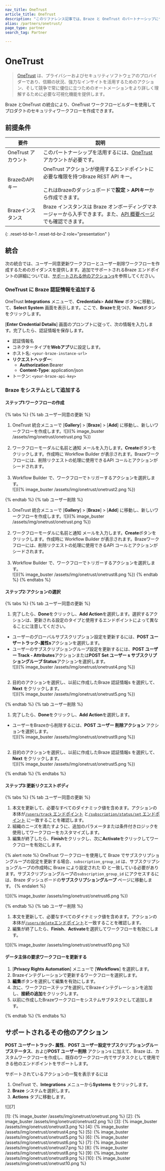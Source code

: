 ```yaml
---
nav_title: OneTrust
article_title: OneTrust
description: "このリファレンス記事では、Braze と OneTrust のパートナーシップについて説明します。OneTrust は、データプライバシーおよびセキュリティソフトウェアのプロバイダーであり、お客様は OneTrust ワークフロービルダーを使用して自社製品のセキュリティワークフローを作成できます。"
alias: /partners/onetrust/
page_type: partner
search_tag: Partner

---
```


# OneTrust

> [OneTrust](https://www.onetrust.com/) は、プライバシーおよびセキュリティソフトウェアのプロバイダーであり、信頼の状況、強力なインサイトを活用するためのアクション、そして競争で常に優位に立つためのオートメーションをより詳しく理解するために必要な可視化機能を提供します。 

Braze とOneTrust の統合により、OneTrust ワークフロービルダーを使用してプロダクトのセキュリティワークフローを作成できます。
## 前提条件

| 要件 | 説明 |
|---|---|
| OneTrust アカウント | このパートナーシップを活用するには、[OneTrust](https://www.onetrust.com/) アカウントが必要です。 |
| BrazeのAPIキー | OneTrust アクションが使用するエンドポイントに必要な権限を持つBraze REST API キー。<br><br>これはBrazeのダッシュボードで**設定** > **APIキー**から作成できます。 |
| Brazeインスタンス | Braze インスタンスは Braze オンボーディングマネージャーから入手できます。また、[API 概要ページ]({{site.baseurl}}/api/basics/#endpoints)でも確認できます。 |
{: .reset-td-br-1 .reset-td-br-2 role="presentation" }

## 統合

次の統合では、ユーザー同意更新ワークフローとユーザー削除ワークフローを作成するためのガイダンスを提供します。追加でサポートされるBraze エンドポイントの詳細については、[サポートされる他のアクションs](#Other-supported-actions)を参照してください。

### OneTrust に Braze 認証情報を追加する

OneTrust **Integrations** メニューで、**Credentials**> **Add New** ボタンに移動して、**Select System** 画面を表示します。ここで、**Braze**を見つけ、**Next**ボタンをクリックします。

[**Enter Credential Details**] 画面のプロンプトに従って、次の情報を入力します。完了したら、認証情報を保存します。
  - 認証情報名
  - コネクタータイプを**Webアプリ**に設定します。
  - ホスト名: `<your-braze-instance-url>`
  - **リクエストヘッダー**:
    - **Authorization**:Bearer
    - **Content-Type**: application/json
  - トークン: `<your-braze-api-key>`

### Braze をシステムとして追加する

#### ステップ1:ワークフローの作成

{% tabs %}
{% tab ユーザー同意の更新 %}
1. OneTrust 統合メニューで [**Gallery**] > [**Braze**] > [**Add**] に移動し、新しいワークフローを作成します。![]({% image_buster /assets/img/onetrust/onetrust.png %})<br><br>
2. ワークフローモーダルに名前と通知 メールを入力します。**Create**ボタンをクリックします。作成時に Workflow Builder が表示されます。Brazeワークフローには、削除リクエストの処理に使用できるAPI コールとアクションがシードされます。<br><br>
3. Workflow Builder で、ワークフローでトリガーするアクションを選択します。<br>![]({% image_buster /assets/img/onetrust/onetrust2.png %})

{% endtab %}
{% tab ユーザー削除 %}

1. OneTrust 統合メニューで [**Gallery**] > [**Braze**] > [**Add**] に移動し、新しいワークフローを作成します。![]({% image_buster /assets/img/onetrust/onetrust.png %})<br><br>
2. ワークフローモーダルに名前と通知 メールを入力します。**Create**ボタンをクリックします。作成時に Workflow Builder が表示されます。Brazeワークフローには、削除リクエストの処理に使用できるAPI コールとアクションがシードされます。<br><br>
3. Workflow Builder で、ワークフローでトリガーするアクションを選択します。<br>![]({% image_buster /assets/img/onetrust/onetrust8.png %})
{% endtab %}
{% endtabs %}

#### ステップ2:アクションの選択
{% tabs %}
{% tab ユーザー同意の更新 %}

1. 完了したら、**Done**をクリックし、**Add Action**を選択します。選択するアクションは、更新される設定のタイプと使用するエンドポイントによって異なることに注意してください。
- ユーザーのグローバルサブスクリプション設定を更新するには、**POST ユーザートラック-属性s**アクションを選択します。
- ユーザーのサブスクリプショングループ設定を更新するには、**POST ユーザー Track - Attributes**アクションまたは**POST Set ユーザー s サブスクリプショングループ Status**アクションを選択します。<br>![]({% image_buster /assets/img/onetrust/onetrust4.png %})<br><br>
2. 目的のアクションを選択し、以前に作成したBraze 認証情報s を選択して、**Next** をクリックします。<br>![]({% image_buster /assets/img/onetrust/onetrust5.png %})

{% endtab %}
{% tab ユーザー削除 %}

1. 完了したら、**Done**をクリックし、**Add Action**を選択します。
- ユーザーをBrazeから削除するには、**POST ユーザー 削除アクション** アクションを選択します。
<br>![]({% image_buster /assets/img/onetrust/onetrust9.png %})<br><br>
2. 目的のアクションを選択し、以前に作成したBraze 認証情報s を選択して、**Next** をクリックします。<br>![]({% image_buster /assets/img/onetrust/onetrust5.png %})

{% endtab %}
{% endtabs %}
#### ステップ3:更新リクエストボディ
{% tabs %}
{% tab ユーザー同意の更新 %}

1. 本文を更新して、必要なすべてのダイナミック値を含めます。アクションの本体が[`/users/track` エンドポイント](https://www.braze.com/docs/api/endpoints/user_data/post_user_track/) と[`/subscription/status/set` エンドポイント](https://www.braze.com/docs/api/endpoints/subscription_groups/post_update_user_subscription_group_status/) に一致することを確認します。
2. 組織のニーズを満たすように、追加のパラメータまたは条件付きロジックを使用してワークフローをカスタマイズします。
3. 編集が終了したら、**Finish**をクリックし、次に**Activate**をクリックしてワークフローを有効にします。

{% alert note %}
OneTrust ワークフローを使用して Braze でサブスクリプショングループの設定を更新する場合、`subscription_group_id` は、サブスクリプショングループの作成時に Braze により設定された ID と一致している必要があります。サブスクリプショングループの`subscription_group_id` にアクセスするには、Braze ダッシュボードの**サブスクリプショングループ** ページに移動します。
{% endalert %}

![]({% image_buster /assets/img/onetrust/onetrust6.png %})

{% endtab %}
{% tab ユーザー削除 %}

1. 本文を更新して、必要なすべてのダイナミック値を含めます。アクションの本体が[`/users/delete`エンドポイント]({{site.baseurl}}/api/endpoints/user_data/post_user_delete/)と一致することを確認します。
2. 編集が終了したら、**Finish**、**Activate**を選択してワークフローを有効にします。

![]({% image_buster /assets/img/onetrust/onetrust10.png %})

#### データ主体の要求ワークフローを更新する
1. [**Privacy Rights Automation**] メニューで [**Workflows**] を選択します。 
2. Brazeインテグレーションで更新するワークフローを選択します。 
3. **編集**ボタンを選択して編集を有効にします。
4. 次に、ワークフローステップを選択してBrazeインテグレーションを追加し、**接続の追加**をクリックします。
5. 以前に作成したBrazeワークフローをシステムサブタスクとして追加します。

{% endtab %}
{% endtabs %}

## サポートされるその他のアクション

**POST ユーザートラック- 属性**、**POST ユーザー設定サブスクリプショングループステータス**、および**POST ユーザー削除** アクションs に加えて、Braze は、カスタムワークフローを作成し、既存のワークフロー内でサブタスクとして使用できる他のエンドポイントをサポートします。 

サポートされているアクションの一覧を表示するには
1. OneTrust で、**Integrations** メニューから**Systems** をクリックします。 
2. **Braze** システムを選択します。
3. **Actions** タブに移動します。

![][7]

[1]: {% image_buster /assets/img/onetrust/onetrust.png %}
[2]: {% image_buster /assets/img/onetrust/onetrust2.png %}
[3]: {% image_buster /assets/img/onetrust/onetrust3.png %}
[4]: {% image_buster /assets/img/onetrust/onetrust4.png %}
[5]: {% image_buster /assets/img/onetrust/onetrust5.png %}
[6]: {% image_buster /assets/img/onetrust/onetrust6.png %}
[7]: {% image_buster /assets/img/onetrust/onetrust7.png %}
[8]: {% image_buster /assets/img/onetrust/onetrust8.png %}
[9]: {% image_buster /assets/img/onetrust/onetrust9.png %}
[10]: {% image_buster /assets/img/onetrust/onetrust10.png %}
